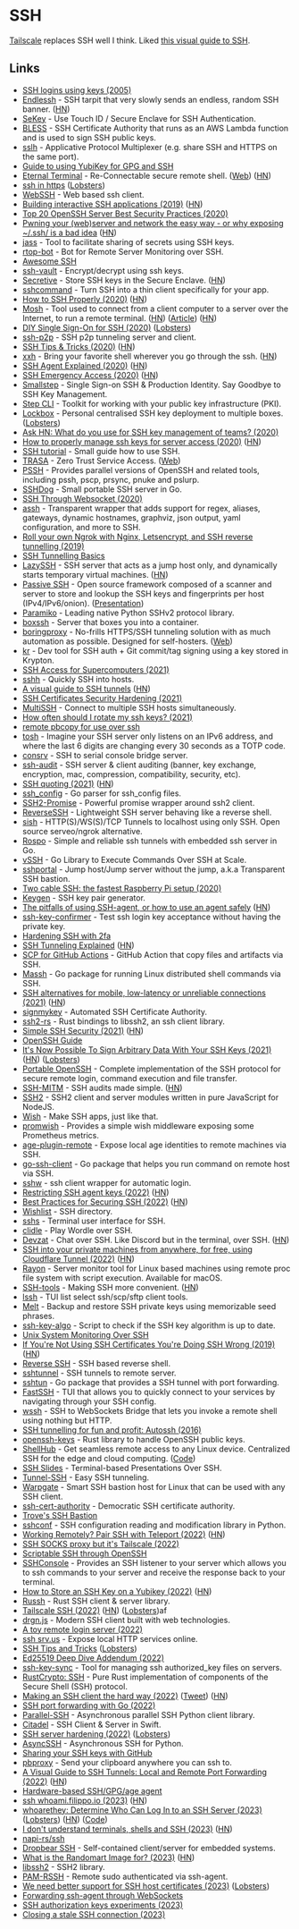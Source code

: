 # SSH

[Tailscale](https://tailscale.com/) replaces SSH well I think. Liked [this visual guide to SSH](https://iximiuz.com/en/posts/ssh-tunnels/).

## Links

- [SSH logins using keys (2005)](http://alblue.bandlem.com/2005/08/howto-ssh-logins-using-keys.html)
- [Endlessh](https://github.com/skeeto/endlessh) - SSH tarpit that very slowly sends an endless, random SSH banner. ([HN](https://news.ycombinator.com/item?id=24491453))
- [SeKey](https://github.com/sekey/sekey) - Use Touch ID / Secure Enclave for SSH Authentication.
- [BLESS](https://github.com/Netflix/bless) - SSH Certificate Authority that runs as an AWS Lambda function and is used to sign SSH public keys.
- [sslh](https://github.com/yrutschle/sslh) - Applicative Protocol Multiplexer (e.g. share SSH and HTTPS on the same port).
- [Guide to using YubiKey for GPG and SSH](https://github.com/drduh/YubiKey-Guide)
- [Eternal Terminal](https://github.com/MisterTea/EternalTerminal) - Re-Connectable secure remote shell. ([Web](https://eternalterminal.dev/)) ([HN](https://news.ycombinator.com/item?id=21640200))
- [ssh in https](https://flak.tedunangst.com/post/ssh-in-https) ([Lobsters](https://lobste.rs/s/xzztac/ssh_https))
- [WebSSH](https://github.com/huashengdun/webssh) - Web based ssh client.
- [Building interactive SSH applications (2019)](https://drewdevault.com/2019/09/02/Interactive-SSH-programs.html) ([HN](https://news.ycombinator.com/item?id=20857362))
- [Top 20 OpenSSH Server Best Security Practices (2020)](https://www.cyberciti.biz/tips/linux-unix-bsd-openssh-server-best-practices.html)
- [Pwning your (web)server and network the easy way - or why exposing ~/.ssh/ is a bad idea](https://0day.work/pwning-your-web-server-and-network-the-easy-way-or-why-exposing-ssh-is-a-bad-idea/) ([HN](https://news.ycombinator.com/item?id=22068070))
- [jass](https://github.com/jschauma/jass) - Tool to facilitate sharing of secrets using SSH keys.
- [rtop-bot](https://github.com/rapidloop/rtop-bot) - Bot for Remote Server Monitoring over SSH.
- [Awesome SSH](https://github.com/moul/awesome-ssh)
- [ssh-vault](https://github.com/ssh-vault/ssh-vault) - Encrypt/decrypt using ssh keys.
- [Secretive](https://github.com/maxgoedjen/secretive) - Store SSH keys in the Secure Enclave. ([HN](https://news.ycombinator.com/item?id=23664129))
- [sshcommand](https://github.com/dokku/sshcommand) - Turn SSH into a thin client specifically for your app.
- [How to SSH Properly (2020)](https://gravitational.com/blog/how-to-ssh-properly/) ([HN](https://news.ycombinator.com/item?id=22750850))
- [Mosh](https://mosh.org/) - Tool used to connect from a client computer to a server over the Internet, to run a remote terminal. ([HN](https://news.ycombinator.com/item?id=22810589)) ([Article](https://www.jefftk.com/p/mosh)) ([HN](https://news.ycombinator.com/item?id=28150287))
- [DIY Single Sign-On for SSH (2020)](https://smallstep.com/blog/diy-single-sign-on-for-ssh/) ([Lobsters](https://lobste.rs/s/jrynqk/diy_single_sign_on_for_ssh))
- [ssh-p2p](https://github.com/nobonobo/ssh-p2p) - SSH p2p tunneling server and client.
- [SSH Tips & Tricks (2020)](https://smallstep.com/blog/ssh-tricks-and-tips/) ([HN](https://news.ycombinator.com/item?id=23025756))
- [xxh](https://github.com/xxh/xxh) - Bring your favorite shell wherever you go through the ssh. ([HN](https://news.ycombinator.com/item?id=29557113))
- [SSH Agent Explained (2020)](https://smallstep.com/blog/ssh-agent-explained/) ([HN](https://news.ycombinator.com/item?id=23241934))
- [SSH Emergency Access (2020)](https://smallstep.com/blog/ssh-emergency-access/) ([HN](https://news.ycombinator.com/item?id=23731351))
- [Smallstep](https://smallstep.com/) - Single Sign-on SSH & Production Identity. Say Goodbye to SSH Key Management.
- [Step CLI](https://github.com/smallstep/cli) - Toolkit for working with your public key infrastructure (PKI).
- [Lockbox](https://github.com/half-cambodian-hacker-man/ssh-lockbox) - Personal centralised SSH key deployment to multiple boxes. ([Lobsters](https://lobste.rs/s/d9ziys/ssh_lockbox_personal_centralised_ssh_key))
- [Ask HN: What do you use for SSH key management of teams? (2020)](https://news.ycombinator.com/item?id=24157180)
- [How to properly manage ssh keys for server access (2020)](https://www.paepper.com/blog/posts/how-to-properly-manage-ssh-keys-for-server-access/) ([HN](https://news.ycombinator.com/item?id=24599837))
- [SSH tutorial](https://github.com/RabeaMue/SSH_tutorial/blob/master/SSH_tutorial.org) - Small guide how to use SSH.
- [TRASA](https://github.com/seknox/trasa) - Zero Trust Service Access. ([Web](https://www.trasa.io/))
- [PSSH](https://github.com/lilydjwg/pssh) - Provides parallel versions of OpenSSH and related tools, including pssh, pscp, prsync, pnuke and pslurp.
- [SSHDog](https://github.com/Matir/sshdog) - Small portable SSH server in Go.
- [SSH Through Websocket (2020)](https://rumpelsepp.org/blog/ssh-through-websocket/)
- [assh](https://github.com/moul/assh) - Transparent wrapper that adds support for regex, aliases, gateways, dynamic hostnames, graphviz, json output, yaml configuration, and more to SSH.
- [Roll your own Ngrok with Nginx, Letsencrypt, and SSH reverse tunnelling (2019)](https://jerrington.me/posts/2019-01-29-self-hosted-ngrok.html)
- [SSH Tunnelling Basics](https://www.polarsparc.com/xhtml/SSH-Tunnel.html)
- [LazySSH](https://github.com/stephank/lazyssh) - SSH server that acts as a jump host only, and dynamically starts temporary virtual machines. ([HN](https://news.ycombinator.com/item?id=25081472))
- [Passive SSH](https://github.com/D4-project/passive-ssh) - Open source framework composed of a scanner and server to store and lookup the SSH keys and fingerprints per host (IPv4/IPv6/onion). ([Presentation](https://github.com/D4-project/passive-ssh/blob/main/doc/slides/passive-ssh-presentation.pdf))
- [Paramiko](https://github.com/paramiko/paramiko) - Leading native Python SSHv2 protocol library.
- [boxssh](https://github.com/prologic/sshbox) - Server that boxes you into a container.
- [boringproxy](https://github.com/boringproxy/boringproxy) - No-frills HTTPS/SSH tunneling solution with as much automation as possible. Designed for self-hosters. ([Web](https://boringproxy.io/))
- [kr](https://github.com/kryptco/kr) - Dev tool for SSH auth + Git commit/tag signing using a key stored in Krypton.
- [SSH Access for Supercomputers (2021)](https://goteleport.com/blog/secure-access-supercomputers/)
- [sshh](https://github.com/daniellockyer/sshh) - Quickly SSH into hosts.
- [A visual guide to SSH tunnels](https://robotmoon.com/ssh-tunnels/) ([HN](https://news.ycombinator.com/item?id=26053323))
- [SSH Certificates Security Hardening (2021)](https://goteleport.com/blog/ssh-certificates)
- [MultiSSH](https://multissh.dev/) - Connect to multiple SSH hosts simultaneously.
- [How often should I rotate my ssh keys? (2021)](https://tailscale.com/blog/rotate-ssh-keys/)
- [remote pbcopy for use over ssh](https://github.com/bottlerocketlabs/remote-pbcopy)
- [tosh](https://github.com/mikroskeem/tosh) - Imagine your SSH server only listens on an IPv6 address, and where the last 6 digits are changing every 30 seconds as a TOTP code.
- [consrv](https://github.com/mdlayher/consrv) - SSH to serial console bridge server.
- [ssh-audit](https://github.com/jtesta/ssh-audit) - SSH server & client auditing (banner, key exchange, encryption, mac, compression, compatibility, security, etc).
- [SSH quoting (2021)](https://www.chiark.greenend.org.uk/~cjwatson/blog/ssh-quoting.html) ([HN](https://news.ycombinator.com/item?id=27483077))
- [ssh_config](https://github.com/kevinburke/ssh_config) - Go parser for ssh_config files.
- [SSH2-Promise](https://github.com/sanketbajoria/ssh2-promise) - Powerful promise wrapper around ssh2 client.
- [ReverseSSH](https://github.com/Fahrj/reverse-ssh) - Lightweight SSH server behaving like a reverse shell.
- [sish](https://github.com/antoniomika/sish) - HTTP(S)/WS(S)/TCP Tunnels to localhost using only SSH. Open source serveo/ngrok alternative.
- [Rospo](https://github.com/ferama/rospo) - Simple and reliable ssh tunnels with embedded ssh server in Go.
- [vSSH](https://github.com/yahoo/vssh) - Go Library to Execute Commands Over SSH at Scale.
- [sshportal](https://github.com/moul/sshportal) - Jump host/Jump server without the jump, a.k.a Transparent SSH bastion.
- [Two cable SSH: the fastest Raspberry Pi setup (2020)](https://blog.cyrusroshan.com/post/two-cable-ssh)
- [Keygen](https://github.com/charmbracelet/keygen) - SSH key pair generator.
- [The pitfalls of using SSH-agent, or how to use an agent safely](https://rabexc.org/posts/pitfalls-of-ssh-agents) ([HN](https://news.ycombinator.com/item?id=28576617))
- [ssh-key-confirmer](https://github.com/benjojo/ssh-key-confirmer) - Test ssh login key acceptance without having the private key.
- [Hardening SSH with 2fa](https://gist.github.com/lizthegrey/9c21673f33186a9cc775464afbdce820)
- [SSH Tunneling Explained](https://goteleport.com/blog/ssh-tunneling-explained/) ([HN](https://news.ycombinator.com/item?id=28802493))
- [SCP for GitHub Actions](https://github.com/appleboy/scp-action) - GitHub Action that copy files and artifacts via SSH.
- [Massh](https://github.com/DiscoRiver/massh) - Go package for running Linux distributed shell commands via SSH.
- [SSH alternatives for mobile, low-latency or unreliable connections (2021)](https://console.dev/articles/ssh-alternatives-for-mobile-low-latency-unreliable-connections/) ([HN](https://news.ycombinator.com/item?id=29081008))
- [signmykey](https://github.com/signmykeyio/signmykey) - Automated SSH Certificate Authority.
- [ssh2-rs](https://github.com/alexcrichton/ssh2-rs) - Rust bindings to libssh2, an ssh client library.
- [Simple SSH Security (2021)](https://disknotifier.com/blog/simple-ssh-security/) ([HN](https://news.ycombinator.com/item?id=29153223))
- [OpenSSH Guide](https://infosec.mozilla.org/guidelines/openssh)
- [It's Now Possible To Sign Arbitrary Data With Your SSH Keys (2021)](https://www.agwa.name/blog/post/ssh_signatures) ([HN](https://news.ycombinator.com/item?id=29208518)) ([Lobsters](https://lobste.rs/s/a0byrl/it_s_now_possible_sign_arbitrary_data_with))
- [Portable OpenSSH](https://github.com/openssh/openssh-portable) - Complete implementation of the SSH protocol for secure remote login, command execution and file transfer.
- [SSH-MITM](https://github.com/ssh-mitm/ssh-mitm) - SSH audits made simple. ([HN](https://news.ycombinator.com/item?id=29256572))
- [SSH2](https://github.com/mscdex/ssh2) - SSH2 client and server modules written in pure JavaScript for NodeJS.
- [Wish](https://github.com/charmbracelet/wish) - Make SSH apps, just like that.
- [promwish](https://github.com/charmbracelet/promwish) - Provides a simple wish middleware exposing some Prometheus metrics.
- [age-plugin-remote](https://github.com/str4d/age-plugin-remote) - Expose local age identities to remote machines via SSH.
- [go-ssh-client](https://github.com/metrue/go-ssh-client) - Go package that helps you run command on remote host via SSH.
- [sshw](https://github.com/yinheli/sshw) - ssh client wrapper for automatic login.
- [Restricting SSH agent keys (2022)](https://lwn.net/SubscriberLink/880458/5c4147ec8a7ca8df/) ([HN](https://news.ycombinator.com/item?id=29816508))
- [Best Practices for Securing SSH (2022)](https://goteleport.com/blog/5-ssh-best-practices/) ([HN](https://news.ycombinator.com/item?id=29812819))
- [Wishlist](https://github.com/charmbracelet/wishlist) - SSH directory.
- [sshs](https://github.com/quantumsheep/sshs) - Terminal user interface for SSH.
- [clidle](https://github.com/ajeetdsouza/clidle) - Play Wordle over SSH.
- [Devzat](https://github.com/quackduck/devzat) - Chat over SSH. Like Discord but in the terminal, over SSH. ([HN](https://news.ycombinator.com/item?id=30688691))
- [SSH into your private machines from anywhere, for free, using Cloudflare Tunnel (2022)](https://orth.uk/ssh-over-cloudflare/) ([HN](https://news.ycombinator.com/item?id=30283987))
- [Rayon](https://github.com/Lakr233/Rayon) - Server monitor tool for Linux based machines using remote proc file system with script execution. Available for macOS.
- [SSH-tools](https://github.com/vaporup/ssh-tools) - Making SSH more convenient. ([HN](https://news.ycombinator.com/item?id=30338289))
- [lssh](https://github.com/blacknon/lssh) - TUI list select ssh/scp/sftp client tools.
- [Melt](https://github.com/charmbracelet/melt) - Backup and restore SSH private keys using memorizable seed phrases.
- [ssh-key-algo](https://github.com/github/ssh-key-algo) - Script to check if the SSH key algorithm is up to date.
- [Unix System Monitoring Over SSH](https://github.com/zix99/sshsysmon)
- [If You're Not Using SSH Certificates You're Doing SSH Wrong (2019)](https://smallstep.com/blog/use-ssh-certificates/) ([HN](https://news.ycombinator.com/item?id=30788544))
- [Reverse SSH](https://github.com/NHAS/reverse_ssh) - SSH based reverse shell.
- [sshtunnel](https://github.com/pahaz/sshtunnel) - SSH tunnels to remote server.
- [sshtun](https://github.com/rgzr/sshtun) - Go package that provides a SSH tunnel with port forwarding.
- [FastSSH](https://github.com/Julien-R44/fast-ssh) - TUI that allows you to quickly connect to your services by navigating through your SSH config.
- [wssh](https://github.com/aluzzardi/wssh) - SSH to WebSockets Bridge that lets you invoke a remote shell using nothing but HTTP.
- [SSH tunnelling for fun and profit: Autossh (2016)](https://www.everythingcli.org/ssh-tunnelling-for-fun-and-profit-autossh/)
- [openssh-keys](https://github.com/coreos/openssh-keys) - Rust library to handle OpenSSH public keys.
- [ShellHub](https://www.shellhub.io/) - Get seamless remote access to any Linux device. Centralized SSH for the edge and cloud computing. ([Code](https://github.com/shellhub-io/shellhub))
- [SSH Slides](https://github.com/ivantsepp/ssh-slides) - Terminal-based Presentations Over SSH.
- [Tunnel-SSH](https://github.com/agebrock/tunnel-ssh) - Easy SSH tunneling.
- [Warpgate](https://github.com/Eugeny/warpgate) - Smart SSH bastion host for Linux that can be used with any SSH client.
- [ssh-cert-authority](https://github.com/cloudtools/ssh-cert-authority) - Democratic SSH certificate authority.
- [Trove's SSH Bastion](https://github.com/notion/bastion)
- [sshconf](https://github.com/sorend/sshconf) - SSH configuration reading and modification library in Python.
- [Working Remotely? Pair SSH with Teleport (2022)](https://haydenjames.io/working-remotely-pair-ssh-with-teleport/) ([HN](https://news.ycombinator.com/item?id=31061905))
- [SSH SOCKS proxy but it's Tailscale (2022)](https://blog.shalman.org/ssh-socks-proxy-but-its-tailscale/)
- [Scriptable SSH through OpenSSH](https://github.com/openssh-rust/openssh)
- [SSHConsole](https://github.com/jimstudt/SSHConsole) - Provides an SSH listener to your server which allows you to ssh commands to your server and receive the response back to your terminal.
- [How to Store an SSH Key on a Yubikey (2022)](https://xeiaso.net/blog/yubikey-ssh-key-storage) ([HN](https://news.ycombinator.com/item?id=31556130))
- [Russh](https://github.com/warp-tech/russh) - Rust SSH client & server library.
- [Tailscale SSH (2022)](https://tailscale.com/blog/tailscale-ssh/) ([HN](https://news.ycombinator.com/item?id=31837115)) ([Lobsters](https://lobste.rs/s/y9ewni/introducing_tailscale_ssh))af
- [drgn.js](https://github.com/drgnjs/drgn) - Modern SSH client built with web technologies.
- [A toy remote login server (2022)](https://jvns.ca/blog/2022/07/28/toy-remote-login-server/)
- [ssh srv.us](https://github.com/pcarrier/srv.us) - Expose local HTTP services online.
- [SSH Tips and Tricks](https://carlosbecker.com/posts/ssh-tips-and-tricks/) ([Lobsters](https://lobste.rs/s/jle167/ssh_tips_tricks))
- [Ed25519 Deep Dive Addendum (2022)](https://cendyne.dev/posts/2022-09-11-ed25519-deep-dive-addendum.html)
- [ssh-key-sync](https://github.com/shoenig/ssh-key-sync) - Tool for managing ssh authorized_key files on servers.
- [RustCrypto: SSH](https://github.com/RustCrypto/SSH) - Pure Rust implementation of components of the Secure Shell (SSH) protocol.
- [Making an SSH client the hard way (2022)](https://tailscale.com/blog/ssh-console/) ([Tweet](https://twitter.com/NathanMcNulty/status/1585693326854221824)) ([HN](https://news.ycombinator.com/item?id=33360776))
- [SSH port forwarding with Go (2022)](https://eli.thegreenplace.net/2022/ssh-port-forwarding-with-go/)
- [Parallel-SSH](https://github.com/ParallelSSH/parallel-ssh) - Asynchronous parallel SSH Python client library.
- [Citadel](https://github.com/orlandos-nl/Citadel) - SSH Client & Server in Swift.
- [SSH server hardening (2022)](https://ittavern.com/ssh-server-hardening/) ([Lobsters](https://lobste.rs/s/eslfxr/ssh_server_hardening))
- [AsyncSSH](https://github.com/ronf/asyncssh) - Asynchronous SSH for Python.
- [Sharing your SSH keys with GitHub](https://davidgasquez.bearblog.dev/sharing-ssh-keys/)
- [pbproxy](https://github.com/nikvdp/pbproxy) - Send your clipboard anywhere you can ssh to.
- [A Visual Guide to SSH Tunnels: Local and Remote Port Forwarding (2022)](https://iximiuz.com/en/posts/ssh-tunnels/) ([HN](https://news.ycombinator.com/item?id=34349929))
- [Hardware-based SSH/GPG/age agent](https://github.com/romanz/trezor-agent)
- [ssh whoami.filippo.io (2023)](https://words.filippo.io/dispatches/whoami-updated/) ([HN](https://news.ycombinator.com/item?id=34301768))
- [whoarethey: Determine Who Can Log In to an SSH Server (2023)](https://www.agwa.name/blog/post/whoarethey) ([Lobsters](https://lobste.rs/s/sngjwc/whoarethey_determine_who_can_log_ssh)) ([HN](https://news.ycombinator.com/item?id=34332245)) ([Code](https://github.com/AGWA/whoarethey))
- [I don't understand terminals, shells and SSH (2023)](https://j11g.com/2023/01/14/i-dont-understand-terminals-shells-and-ssh/) ([HN](https://news.ycombinator.com/item?id=34382976))
- [napi-rs/ssh](https://github.com/Brooooooklyn/ssh)
- [Dropbear SSH](https://matt.ucc.asn.au/dropbear/dropbear.html) - Self-contained client/server for embedded systems.
- [What is the Randomart Image for? (2023)](https://bytes.zone/posts/what-is-the-randomart-image-for/) ([HN](https://news.ycombinator.com/item?id=34878431))
- [libssh2](https://github.com/libssh2/libssh2) - SSH2 library.
- [PAM-RSSH](https://github.com/z4yx/pam_rssh) - Remote sudo authenticated via ssh-agent.
- [We need better support for SSH host certificates (2023)](https://mjg59.dreamwidth.org/65874.html) ([Lobsters](https://lobste.rs/s/4fkxpq/we_need_better_support_for_ssh_host))
- [Forwarding ssh-agent through WebSockets](https://tristancacqueray.github.io/blog/forwarding-ssh-agent-through-websockets)
- [SSH authorization keys experiments (2023)](https://notes.volution.ro/v1/2023/04/remarks/eb5109f6/)
- [Closing a stale SSH connection (2023)](https://davidisaksson.dev/posts/closing-stale-ssh-connections/)
